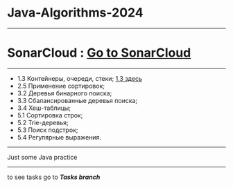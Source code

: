 # Java-Algorithms-2024
***
# SonarCloud : [Go to SonarCloud](https://sonarcloud.io/project/configuration/GitHubActions?id=Kostyanych2018_Java-Algorithms-2024)
***
- 1.3 Контейнеры, очереди, стеки; [1.3 здесь](https://github.com/Kostyanych2018/Java-Algorithms-2024/tree/Tasks/1.3.DataStructures)
- 2.5 Применение сортировок;
- 3.2 Деревья бинарного поиска;
- 3.3 Сбалансированные деревья поиска;
- 3.4 Хеш-таблицы;
- 5.1 Сортировка строк;
- 5.2 Trie-деревья;
- 5.3 Поиск подстрок;
- 5.4 Регулярные выражения.
***
Just some Java practice
***
to see tasks go to ***Tasks branch***
